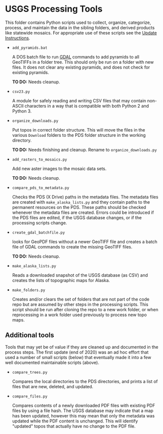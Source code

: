 # USGS Processing Tools

This folder contains Python scripts used to collect, organize, categorize,
process, and maintain the data in the sibling folders, and derived
products like statewide mosaics.  For appropriate use of these scripts
see the [Update Instructions](Update_Instructions.md).

* `add_pyramids.bat`

  A DOS batch file to run [GDAL](https://gdal.org) commands to add pyramids to
  all GeoTIFFs in a folder tree. This should only be run on a folder with new
  files. It does not clear any existing pyramids, and does not check for
  existing pyramids.

  **TO DO:** Needs cleanup.

* `csv23.py`

  A module for safely reading and writing CSV files that may contain non-ASCII
  characters in a way that is compatible with both Python 2 and Python 3.

* `organize_downloads.py`

  Put topos in correct folder structure. This will move the files in the various
  `Download` folders to the PDS folder structure in the working directory.

  **TO DO:** Needs finishing and cleanup. Rename to `organize_downloads.py`

* `add_rasters_to_mosaics.py`

  Add new aster images to the mosaic data sets.

  **TO DO:** Needs cleanup.

* `compare_pds_to_metadata.py`

  Checks the PDS (X Drive) paths in the metadata files.
  The metadata files are created with `make_alaska_lists.py` and they
  contain paths to the permanent resources on the PDS.  These paths should
  be checked whenever the metadata files are created.  Errors could be
  introduced if the PDS files are edited, if the USGS database changes, or if
  the processing scripts change.

* `create_gdal_batchfile.py`

  looks for GeoPDF files without a newer GeoTIFF file and creates a
  batch file of GDAL commands to create the missing GeoTIFF files.

  **TO DO:** Needs cleanup.

* `make_alaska_lists.py`

  Reads a downloaded snapshot of the USGS database (as CSV) and creates the
  lists of topographic maps for Alaska.

* `make_folders.py`

  Creates and/or clears the set of folders that are not part of the code repo
  but are assumed by other steps in the processing scripts.  This script should
  be run after cloning the repo to a new work folder, or when reprocessing
  in a work folder used previously to process new topo maps.

## Additional tools

Tools that may yet be of value if they are cleaned up and documented in the
process steps.  The first update (end of 2020) was an ad hoc effort that
used a number of small scripts (below) that eventually made it into a few
well documented maintainable scripts (above).

* `compare_trees.py`

  Compares the local directories to the PDS directories, and prints a
  list of files that are new, deleted, and updated.

* `compare_files.py`

  Compares contents of a newly downloaded PDF files with existing PDF files by
  using a file hash. The USGS database may indicate that a map has been
  updated, however this may mean that only the metadata was updated
  while the PDF content is unchanged.  This will identify "updated"
  topos that actually have no change to the PDF file.
